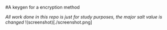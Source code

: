 #A keygen for a encryption method

*All work done in this repo is just for study purposes, the major salt value is changed*
!(screenshot)[./screenshot.png]